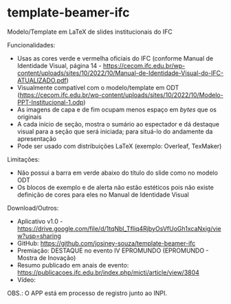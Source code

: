 # template-beamer-ifc
Modelo/Template em LaTeX de slides institucionais do IFC

Funcionalidades:
- Usas as cores verde e vermelha oficiais do IFC (conforme Manual de Identidade Visual, página 14 - https://cecom.ifc.edu.br/wp-content/uploads/sites/10/2022/10/Manual-de-Identidade-Visual-do-IFC-ATUALIZADO.pdf)
- Visualmente compatível com o modelo/template em ODT (https://cecom.ifc.edu.br/wp-content/uploads/sites/10/2022/10/Modelo-PPT-Institucional-1.odp)
- As imagens de capa e de fim ocupam menos espaço em _bytes_ que os originais
- A cada início de seção, mostra o sumário ao espectador e dá destaque visual para a seção que será iniciada; para situá-lo do andamente da apresentação
- Pode ser usado com distribuições LaTeX (exemplo: Overleaf, TexMaker)

Limitações:
- Não possui a barra em verde abaixo do título do slide como no modelo ODT
- Os blocos de exemplo e de alerta não estão estéticos pois não existe definição de cores para eles no Manual de Identidade Visual

Download/Outros:
- Aplicativo v1.0 - https://drive.google.com/file/d/1tqNbl_Tfliq4RjbyOsVfUoGh1xcaNxig/view?usp=sharing
- GitHub: https://github.com/josiney-souza/template-beamer-ifc
- Premiação: DESTAQUE no evento IV EPROMUNDO (EPROMUNDO - Mostra de Inovação)
- Resumo publicado em anais de evento: https://publicacoes.ifc.edu.br/index.php/micti/article/view/3804
- Vídeo: 

OBS.: O APP está em processo de registro junto ao INPI.
